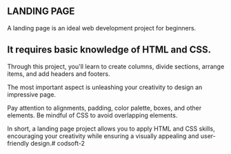 **LANDING PAGE**
-----------------------------------------------------------------------------
A landing page is an ideal web development project for beginners. 

**It requires basic knowledge of HTML and CSS.** 
-----------------------------------------------------------------------------
Through this project, you'll learn to create columns, divide
sections, arrange items, and add headers and footers.

The most important aspect is unleashing your creativity to design an impressive page.

Pay attention to alignments, padding, color palette, boxes, and other elements. 
Be mindful of CSS to avoid overlapping elements. 

In short, a landing page project allows you to apply HTML and CSS skills,
encouraging your creativity while ensuring a visually appealing and user-friendly design.# codsoft-2
